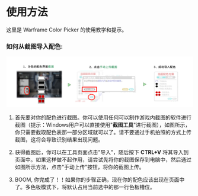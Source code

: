 # **使用方法**
这里是 Warframe Color Picker 的使用教学和提示。

### 如何从截图导入配色:

![HowToImport](docs/img/GuideSteps.CN.png)

1. 首先要对你的配色进行截图。你可以使用任何可以制作游戏内截图的软件进行截图（提示：Windows用户可以直接使用"**截图工具**"进行截图），如图所示，你只需要截取配色表那一部分区域就可以了。请不要通过手机拍照的方式上传截图，这将会导致识别结果出现问题。

2. 获得截图后，你可以在工具页面点击"导入"，随后按下 **CTRL+V** 将其导入到页面中。如果这样做不起作用，请尝试先将你的截图保存到电脑中，然后通过如图所示方法，点击"手动上传"按钮，将你的截图上传。

3. BOOM, 你完成了！！如果你的步骤正确，现在你的配色应该出现在页面中了。多色板模式下，将默认占用当前选中的那一行色板槽位。
